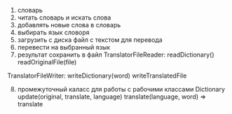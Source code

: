 1. словарь
2. читать словарь и искать слова
3. добавлять новые слова в словарь
4. выбирать язык словоря
5. загрузить с диска файл с текстом для перевода 
6. перевести на выбранный язык
7. результат сохранить в файл
TranslatorFileReader:
readDictionary()
readOriginalFile(file)

TranslatorFileWriter:
writeDictionary(word)
writeTranslatedFile

8. промежуточный каласс для работы с рабочими классами
Dictionary
update(original, translate, language)
translate(language, word) => translate